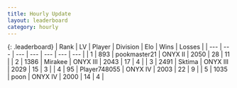 ```yaml
---
title: Hourly Update
layout: leaderboard
category: hourly
---
```


{: .leaderboard}
| Rank | LV | Player | Division | Elo | Wins | Losses |
| --- | --- | --- | --- | --- | --- | --- |
| <span data-change="0">1</span> | 893 | <span title="ID: 652474">pookmaster21</span> | ONYX II | <span data-change="0">2050</span> | <span data-change="1">28</span> | <span data-change="1">11</span> |
| <span data-change="0">2</span> | 1386 | <span title="ID: 416373">Mirakee</span> | ONYX III | <span data-change="0">2043</span> | <span data-change="0">17</span> | <span data-change="0">4</span> |
| <span data-change="0">3</span> | 2491 | <span title="ID: 353063">Sktima</span> | ONYX III | <span data-change="0">2029</span> | <span data-change="0">15</span> | <span data-change="0">3</span> |
| <span data-change="0">4</span> | 95 | <span title="ID: 748055">Player748055</span> | ONYX IV | <span data-change="0">2003</span> | <span data-change="0">22</span> | <span data-change="0">9</span> |
| <span data-change="0">5</span> | 1035 | <span title="ID: 540690">poon</span> | ONYX IV | <span data-change="0">2000</span> | <span data-change="0">14</span> | <span data-change="0">4</span> |